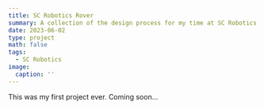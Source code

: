 ```yaml
---
title: SC Robotics Rover
summary: A collection of the design process for my time at SC Robotics
date: 2023-06-02
type: project
math: false
tags:
  - SC Robotics
image:
  caption: ''
---
```


This was my first project ever. Coming soon...
